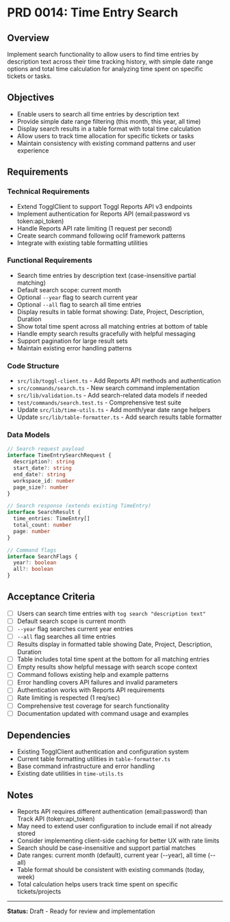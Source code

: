 # PRD 0014: Time Entry Search

## Overview
Implement search functionality to allow users to find time entries by description text across their time tracking history, with simple date range options and total time calculation for analyzing time spent on specific tickets or tasks.

## Objectives
- Enable users to search all time entries by description text
- Provide simple date range filtering (this month, this year, all time)
- Display search results in a table format with total time calculation
- Allow users to track time allocation for specific tickets or tasks
- Maintain consistency with existing command patterns and user experience

## Requirements

### Technical Requirements
- Extend TogglClient to support Toggl Reports API v3 endpoints
- Implement authentication for Reports API (email:password vs token:api_token)
- Handle Reports API rate limiting (1 request per second)
- Create search command following oclif framework patterns
- Integrate with existing table formatting utilities

### Functional Requirements
- Search time entries by description text (case-insensitive partial matching)
- Default search scope: current month
- Optional `--year` flag to search current year
- Optional `--all` flag to search all time entries
- Display results in table format showing: Date, Project, Description, Duration
- Show total time spent across all matching entries at bottom of table
- Handle empty search results gracefully with helpful messaging
- Support pagination for large result sets
- Maintain existing error handling patterns

### Code Structure
- `src/lib/toggl-client.ts` - Add Reports API methods and authentication
- `src/commands/search.ts` - New search command implementation
- `src/lib/validation.ts` - Add search-related data models if needed
- `test/commands/search.test.ts` - Comprehensive test suite
- Update `src/lib/time-utils.ts` - Add month/year date range helpers
- Update `src/lib/table-formatter.ts` - Add search results table formatter

### Data Models
```typescript
// Search request payload
interface TimeEntrySearchRequest {
  description?: string
  start_date?: string
  end_date?: string
  workspace_id: number
  page_size?: number
}

// Search response (extends existing TimeEntry)
interface SearchResult {
  time_entries: TimeEntry[]
  total_count: number
  page: number
}

// Command flags
interface SearchFlags {
  year?: boolean
  all?: boolean
}
```

## Acceptance Criteria
- [ ] Users can search time entries with `tog search "description text"`
- [ ] Default search scope is current month
- [ ] `--year` flag searches current year entries
- [ ] `--all` flag searches all time entries
- [ ] Results display in formatted table showing Date, Project, Description, Duration
- [ ] Table includes total time spent at the bottom for all matching entries
- [ ] Empty results show helpful message with search scope context
- [ ] Command follows existing help and example patterns
- [ ] Error handling covers API failures and invalid parameters
- [ ] Authentication works with Reports API requirements
- [ ] Rate limiting is respected (1 req/sec)
- [ ] Comprehensive test coverage for search functionality
- [ ] Documentation updated with command usage and examples

## Dependencies
- Existing TogglClient authentication and configuration system
- Current table formatting utilities in `table-formatter.ts`
- Base command infrastructure and error handling
- Existing date utilities in `time-utils.ts`

## Notes
- Reports API requires different authentication (email:password) than Track API (token:api_token)
- May need to extend user configuration to include email if not already stored
- Consider implementing client-side caching for better UX with rate limits
- Search should be case-insensitive and support partial matches
- Date ranges: current month (default), current year (--year), all time (--all)
- Table format should be consistent with existing commands (today, week)
- Total calculation helps users track time spent on specific tickets/projects

---

**Status:** Draft - Ready for review and implementation